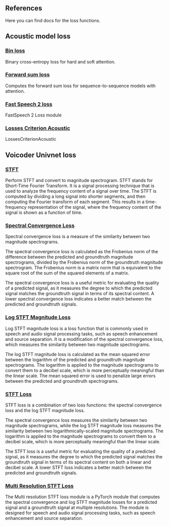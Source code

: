 ## References

Here you can find docs for the loss functions.

## Acoustic model loss

### [Bin loss](./bin_loss.md)

Binary cross-entropy loss for hard and soft attention.

### [Forward sum loss](./forward_sum_loss.md)

Computes the forward sum loss for sequence-to-sequence models with attention.

### [Fast Speech 2 loss](./fast_speech_2_loss_gen.md)

FastSpeech 2 Loss module

### [Losses Criterion Acoustic](./losses_criterion_acoustic.md)

LossesCriterionAcoustic

## Voicoder Univnet loss

### [STFT](stft.md)

Perform STFT and convert to magnitude spectrogram.
STFT stands for Short-Time Fourier Transform. It is a signal processing technique that is used to analyze the frequency content of a signal over time. The STFT is computed by dividing a long signal into shorter segments, and then computing the Fourier transform of each segment. This results in a time-frequency representation of the signal, where the frequency content of the signal is shown as a function of time.

### [Spectral Convergence Loss](spectral_convergence_loss.md)

Spectral convergence loss is a measure of the similarity between two magnitude spectrograms.

The spectral convergence loss is calculated as the Frobenius norm of the difference between the predicted and groundtruth magnitude spectrograms, divided by the Frobenius norm of the groundtruth magnitude spectrogram. The Frobenius norm is a matrix norm that is equivalent to the square root of the sum of the squared elements of a matrix.

The spectral convergence loss is a useful metric for evaluating the quality of a predicted signal, as it measures the degree to which the predicted signal matches the groundtruth signal in terms of its spectral content. A lower spectral convergence loss indicates a better match between the predicted and groundtruth signals.

### [Log STFT Magnitude Loss](log_stft_magnitude_loss.md)

Log STFT magnitude loss is a loss function that is commonly used in speech and audio signal processing tasks, such as speech enhancement and source separation. It is a modification of the spectral convergence loss, which measures the similarity between two magnitude spectrograms.

The log STFT magnitude loss is calculated as the mean squared error between the logarithm of the predicted and groundtruth magnitude spectrograms. The logarithm is applied to the magnitude spectrograms to convert them to a decibel scale, which is more perceptually meaningful than the linear scale. The mean squared error is used to penalize large errors between the predicted and groundtruth spectrograms.


### [STFT Loss](stft_loss.md)

STFT loss is a combination of two loss functions: the spectral convergence loss and the log STFT magnitude loss.

The spectral convergence loss measures the similarity between two magnitude spectrograms, while the log STFT magnitude loss measures the similarity between two logarithmically-scaled magnitude spectrograms. The logarithm is applied to the magnitude spectrograms to convert them to a decibel scale, which is more perceptually meaningful than the linear scale.

The STFT loss is a useful metric for evaluating the quality of a predicted signal, as it measures the degree to which the predicted signal matches the groundtruth signal in terms of its spectral content on both a linear and decibel scale. A lower STFT loss indicates a better match between the predicted and groundtruth signals.

### [Multi Resolution STFT Loss](multi_resolution_stft_loss.md)

The Multi resolution STFT loss module is a PyTorch module that computes the spectral convergence and log STFT magnitude losses for a predicted signal and a groundtruth signal at multiple resolutions. The module is designed for speech and audio signal processing tasks, such as speech enhancement and source separation.
